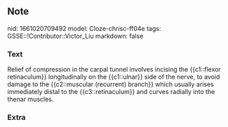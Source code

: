 ## Note
nid: 1661020709492
model: Cloze-chrisc-ff04e
tags: GSSE::!Contributor::Victor_Liu
markdown: false

### Text
Relief of compression in the carpal tunnel involves incising the
{{c1::flexor retinaculum}} longitudinally on the {{c1::ulnar}} side
of the nerve, to avoid damage to the {{c2::muscular (recurrent)
branch}} which usually arises <span style="color: var(--field-fg); 
 background: var(--field-bg);">immediately distal to the
{{c3::retinaculum}} and curves radially into the thenar
muscles.</span>

### Extra

